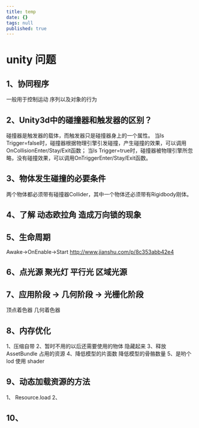 ```yaml
---
title: temp
date: {}
tags: null
published: true
---
```

# unity 问题

## 1、协同程序 
一般用于控制运动 序列以及对象的行为

## 2、Unity3d中的碰撞器和触发器的区别？
碰撞器是触发器的载体，而触发器只是碰撞器身上的一个属性。
当Is Trigger=false时，碰撞器根据物理引擎引发碰撞，产生碰撞的效果，可以调用OnCollisionEnter/Stay/Exit函数；
当Is Trigger=true时，碰撞器被物理引擎所忽略，没有碰撞效果，可以调用OnTriggerEnter/Stay/Exit函数。


## 3、物体发生碰撞的必要条件
两个物体都必须带有碰撞器Collider，其中一个物体还必须带有Rigidbody刚体。


## 4、了解  动态欧拉角 造成万向锁的现象

## 5、生命周期
Awake->OnEnable->Start
http://www.jianshu.com/p/8c353abb42e4

## 6、点光源 聚光灯 平行光 区域光源

## 7、应用阶段 -> 几何阶段 -> 光栅化阶段
顶点着色器 几何着色器 

## 8、内存优化
1、压缩自带
2、暂时不用的以后还需要使用的物体 隐藏起来 
3、释放 AssetBundle 占用的资源
4、降低模型的片面数 降低模型的骨骼数量
5、是哟个 lod 使用 shader

## 9、动态加载资源的方法
1、 Resource.load
2、

## 10、

